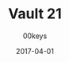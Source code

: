 ---
title: Vault 21
profile: SA Row 3
colorway: Radaway Red
base: POLYRED
legend: WA
author: 00keys
date: 2017-04-01
gb: junktown2
code: v21-polyred-wa-sa3
id: 902 # 900 = Junktown Keys II GB
tags: SA Row 3, Vault 21, Junktown Keys II GB, Radaway Red
template: key.jade
---